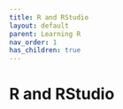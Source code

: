 ```yaml
---
title: R and RStudio
layout: default
parent: Learning R
nav_order: 1
has_children: true
---
```


# R and RStudio
